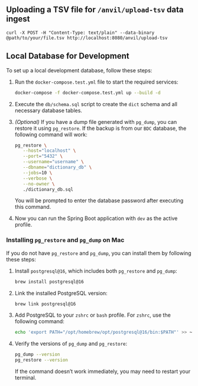 ## Uploading a TSV file for `/anvil/upload-tsv` data ingest
```aiignore
curl -X POST -H "Content-Type: text/plain" --data-binary @path/to/your/file.tsv http://localhost:8080/anvil/upload-tsv
```

## Local Database for Development

To set up a local development database, follow these steps:

1. Run the `docker-compose.test.yml` file to start the required services:
   ```bash
   docker-compose -f docker-compose.test.yml up --build -d
   ```

2. Execute the `db/schema.sql` script to create the `dict` schema and all necessary database tables.

3. *(Optional)* If you have a dump file generated with `pg_dump`, you can restore it using `pg_restore`. If the backup is from our `BDC` database, the following command will work:
   ```bash
   pg_restore \
      --host="localhost" \
      --port="5432" \
      --username="username" \
      --dbname="dictionary_db" \
      --jobs=10 \
      --verbose \
      --no-owner \
      ./dictionary_db.sql
   ```
   You will be prompted to enter the database password after executing this command.

4. Now you can run the Spring Boot application with `dev` as the active profile.

### Installing `pg_restore` and `pg_dump` on Mac

If you do not have `pg_restore` and `pg_dump`, you can install them by following these steps:

1. Install `postgresql@16`, which includes both `pg_restore` and `pg_dump`:
   ```bash
   brew install postgresql@16
   ```

2. Link the installed PostgreSQL version:
   ```bash
   brew link postgresql@16
   ```

3. Add PostgreSQL to your `zshrc` or `bash` profile. For `zshrc`, use the following command:
   ```bash
   echo 'export PATH="/opt/homebrew/opt/postgresql@16/bin:$PATH"' >> ~/.zshrc
   ```

4. Verify the versions of `pg_dump` and `pg_restore`:
   ```bash
   pg_dump --version
   pg_restore --version
   ```

   If the command doesn’t work immediately, you may need to restart your terminal.